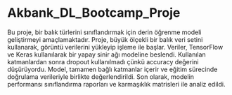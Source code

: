 # Akbank_DL_Bootcamp_Proje

Bu proje, bir balık türlerini sınıflandırmak için derin öğrenme modeli geliştirmeyi amaçlamaktadır. Proje, büyük ölçekli bir balık veri setini kullanarak, görüntü verilerini yükleyip işleme ile başlar. Veriler, TensorFlow ve Keras kullanılarak bir yapay sinir ağı modeline beslendi. Kullanılan katmanlardan sonra dropout kullanılmadı çünkü accuracy değerini düşürüyordu. Model, tamamen bağlı katmanlar içerir ve eğitim sürecinde doğrulama verileriyle birlikte değerlendirildi. Son olarak, modelin performansı sınıflandırma raporları ve karmaşıklık matrisleri ile analiz edildi.

